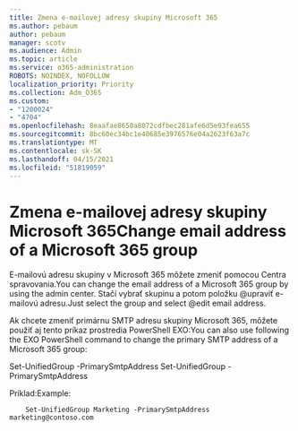 ```yaml
---
title: Zmena e-mailovej adresy skupiny Microsoft 365
ms.author: pebaum
author: pebaum
manager: scotv
ms.audience: Admin
ms.topic: article
ms.service: o365-administration
ROBOTS: NOINDEX, NOFOLLOW
localization_priority: Priority
ms.collection: Adm_O365
ms.custom:
- "1200024"
- "4704"
ms.openlocfilehash: 8eaafae8650a8072cdfbec281afe6d5e93fea655
ms.sourcegitcommit: 8bc60ec34bc1e40685e3976576e04a2623f63a7c
ms.translationtype: MT
ms.contentlocale: sk-SK
ms.lasthandoff: 04/15/2021
ms.locfileid: "51819059"
---
```

# <a name="change-email-address-of-a-microsoft-365-group"></a><span data-ttu-id="522c9-102">Zmena e-mailovej adresy skupiny Microsoft 365</span><span class="sxs-lookup"><span data-stu-id="522c9-102">Change email address of a Microsoft 365 group</span></span>

<span data-ttu-id="522c9-103">E-mailovú adresu skupiny v Microsoft 365 môžete zmeniť pomocou Centra spravovania.</span><span class="sxs-lookup"><span data-stu-id="522c9-103">You can change the email address of a Microsoft 365 group by using the admin center.</span></span> <span data-ttu-id="522c9-104">Stačí vybrať skupinu a potom položku @upraviť e-mailovú adresu.</span><span class="sxs-lookup"><span data-stu-id="522c9-104">Just select the group and select @edit email address.</span></span>

<span data-ttu-id="522c9-105">Ak chcete zmeniť primárnu SMTP adresu skupiny Microsoft 365, môžete použiť aj tento príkaz prostredia PowerShell EXO:</span><span class="sxs-lookup"><span data-stu-id="522c9-105">You can also use following the EXO PowerShell command to change the primary SMTP address of a Microsoft 365 group:</span></span>

<span data-ttu-id="522c9-106">Set-UnifiedGroup <Group Name> -PrimarySmtpAddress <new SMTP Address></span><span class="sxs-lookup"><span data-stu-id="522c9-106">Set-UnifiedGroup <Group Name> -PrimarySmtpAddress <new SMTP Address></span></span>

<span data-ttu-id="522c9-107">Príklad:</span><span class="sxs-lookup"><span data-stu-id="522c9-107">Example:</span></span>

```
    Set-UnifiedGroup Marketing -PrimarySmtpAddress marketing@contoso.com
```

